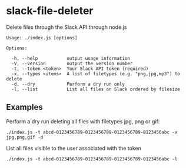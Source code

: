 # slack-file-deleter
Delete files through the Slack API through node.js

```
Usage: ./index.js [options]

Options:

  -h, --help           output usage information
  -V, --version        output the version number
  -t, --token <token>  Your Slack API token (required)
  -x, --types <items>  A list of filetypes (e.g. "png,jpg,mp3") to delete
  -d, --dry            Perform a dry run only
  -l, --list           List all files on Slack ordered by filesize
```

## Examples

Perform a dry run deleting all files with filetypes jpg, png or gif:

`./index.js -t abcd-0123456789-0123456789-0123456789-0123456abc -x jpg,png,gif -d`

List all files visible to the user associated with the token

`./index.js -t abcd-0123456789-0123456789-0123456789-0123456abc -l`
